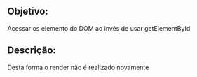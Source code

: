 ## Objetivo:  
Acessar os elemento do DOM ao invés de usar getElementById

## Descrição: 
Desta forma o render não é realizado novamente